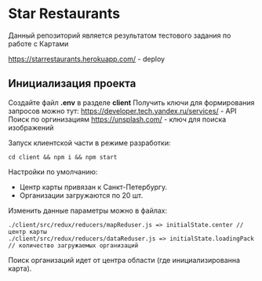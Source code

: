 # Star Restaurants

Данный репозиторий является результатом тестового задания по работе с Картами

https://starrestaurants.herokuapp.com/ - deploy

## Инициализация проекта

Создайте файл **.env** в разделе **client**
Получить ключи для формирования запросов можно тут:
https://developer.tech.yandex.ru/services/ - API Поиск по оргинизациям
https://unsplash.com/ - ключ для поиска изображений

Запуск клиентской части в режиме разработки:
``` JS
cd client && npm i && npm start
```

Настройки по умолчанию:
- Центр карты привязан к Санкт-Петербургу.
- Организации загружаются по 20 шт.

Изменить данные параметры можно в файлах:
``` JS
./client/src/redux/reducers/mapReduser.js => initialState.center // центр карты
./client/src/redux/reducers/dataReduser.js => initialState.loadingPack // количество загружаемых организаций
```

Поиск организаций идет от центра области (где инициализированна карта).
